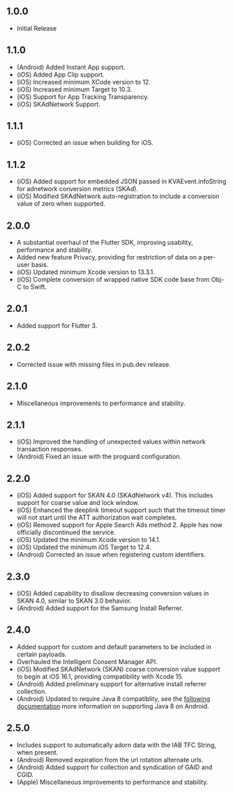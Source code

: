 ## 1.0.0
* Initial Release

## 1.1.0
* (Android) Added Instant App support.
* (iOS) Added App Clip support.
* (iOS) Increased minimum XCode version to 12.
* (iOS) Increased minimum Target to 10.3.
* (iOS) Support for App Tracking Transparency.
* (iOS) SKAdNetwork Support.

## 1.1.1
* (iOS) Corrected an issue when building for iOS.

## 1.1.2
* (iOS) Added support for embedded JSON passed in KVAEvent.infoString for adnetwork conversion metrics (SKAd).
* (iOS) Modified SKAdNetwork auto-registration to include a conversion value of zero when supported.

## 2.0.0
* A substantial overhaul of the Flutter SDK, improving usability, performance and stability.
* Added new feature Privacy, providing for restriction of data on a per-user basis.
* (iOS) Updated minimum Xcode version to 13.3.1.
* (iOS) Complete conversion of wrapped native SDK code base from Obj-C to Swift.

## 2.0.1
* Added support for Flutter 3.

## 2.0.2
* Corrected issue with missing files in pub.dev release.

## 2.1.0
* Miscellaneous improvements to performance and stability.

## 2.1.1
* (iOS) Improved the handling of unexpected values within network transaction responses.
* (Android) Fixed an issue with the proguard configuration.

## 2.2.0
* (iOS) Added support for SKAN 4.0 (SKAdNetwork v4). This includes support for coarse value and lock window.
* (iOS) Enhanced the deeplink timeout support such that the timeout timer will not start until the ATT authorization wait completes.
* (iOS) Removed support for Apple Search Ads method 2.  Apple has now officially discontinued the service.
* (iOS) Updated the minimum Xcode version to 14.1.
* (iOS) Updated the minimum iOS Target to 12.4.
* (Android) Corrected an issue when registering custom identifiers.

## 2.3.0
* (iOS) Added capability to disallow decreasing conversion values in SKAN 4.0, similar to SKAN 3.0 behavior.
* (Android) Added support for the Samsung Install Referrer.

## 2.4.0
* Added support for custom and default parameters to be included in certain payloads.
* Overhauled the Intelligent Consent Manager API.
* (iOS) Modified SKAdNetwork (SKAN) coarse conversion value support to begin at iOS 16.1, providing compatibility with Xcode 15.
* (Android) Added preliminary support for alternative install referrer collection.
* (Android) Updated to require Java 8 compatiblity, see the [following documentation](https://developer.android.com/studio/write/java8-support) more information on supporting Java 8 on Android.

## 2.5.0
* Includes support to automatically adorn data with the IAB TFC String, when present.
* (Android) Removed expiration from the url rotation alternate urls.
* (Android) Added support for collection and syndication of GAID and CGID.
* (Apple) Miscellaneous improvements to performance and stability.